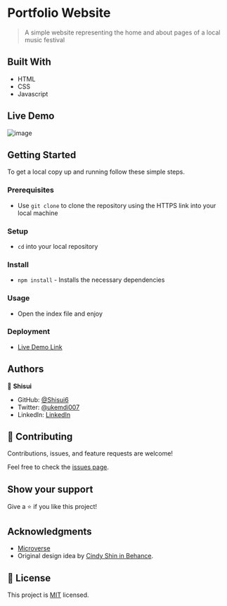 # Portfolio Website

> A simple website representing the home and about pages of a local music festival

## Built With

- HTML
- CSS
- Javascript

## Live Demo

![image](https://user-images.githubusercontent.com/37116322/196631954-fe7b6362-b04c-4390-a40e-18e6d2c7d993.png)

## Getting Started

To get a local copy up and running follow these simple steps.

### Prerequisites

- Use `git clone` to clone the repository using the HTTPS link into your local machine

### Setup

- `cd` into your local repository

### Install

- `npm install` - Installs the necessary dependencies

### Usage

- Open the index file and enjoy

### Deployment

- [Live Demo Link](https://shisui6.github.io/conference-page/)

## Authors

👤 **Shisui**

- GitHub: [@Shisui6](https://github.com/Shisui6)
- Twitter: [@ukemdi007](https://twitter.com/ukemdi007)
- LinkedIn: [LinkedIn](https://www.linkedin.com/in/okemdi-udeh-1b472615a/)

## 🤝 Contributing

Contributions, issues, and feature requests are welcome!

Feel free to check the [issues page](../../issues/).

## Show your support

Give a ⭐️ if you like this project!

## Acknowledgments

- [Microverse](https://www.microverse.org/)
- Original design idea by [Cindy Shin in Behance](https://www.behance.net/adagio07).

## 📝 License

This project is [MIT](./LICENSE) licensed.